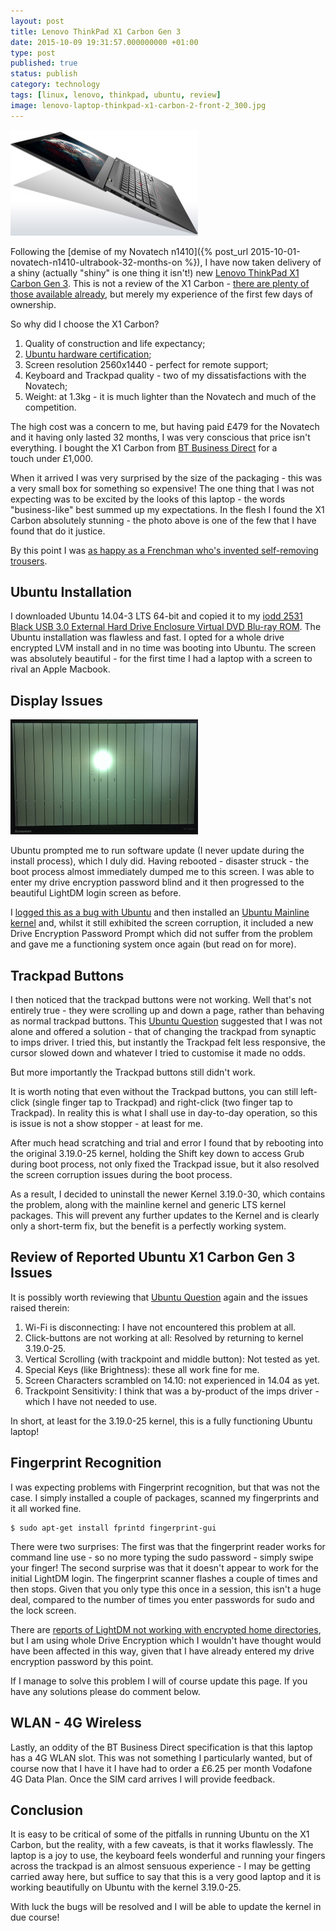```yaml
--- 
layout: post
title: Lenovo ThinkPad X1 Carbon Gen 3
date: 2015-10-09 19:31:57.000000000 +01:00
type: post
published: true
status: publish
category: technology
tags: [linux, lenovo, thinkpad, ubuntu, review]
image: lenovo-laptop-thinkpad-x1-carbon-2-front-2_300.jpg
--- 
```


<a href="/assets/lenovo-laptop-thinkpad-x1-carbon-2-front-2.jpg"><img src="/assets/lenovo-laptop-thinkpad-x1-carbon-2-front-2_300.jpg" class="image-right" alt="Lenovo ThinkPad X1 Carbon Gen 3"></a>

Following the [demise of my Novatech
n1410]({% post_url 2015-10-01-novatech-n1410-ultrabook-32-months-on %}),
I have now taken delivery of a shiny (actually "shiny" is one thing it
isn't!) new [Lenovo ThinkPad X1 Carbon Gen
3](http://shop.lenovo.com/gb/en/laptops/thinkpad/x-series/x1-carbon/).
This is not a review of the X1 Carbon - [there are plenty of those
available already](http://lmgtfy.com/?q=review+x1+carbon+3rd+gen), but
merely my experience of the first few days of ownership.

So why did I choose the X1 Carbon?

<!--more-->

1.  Quality of construction and life expectancy;
2.  [Ubuntu hardware
    certification](http://www.ubuntu.com/certification/hardware/201411-16196/);
3.  Screen resolution 2560x1440 - perfect for remote support;
4.  Keyboard and Trackpad quality - two of my dissatisfactions with the
    Novatech;
5.  Weight: at 1.3kg - it is much lighter than the Novatech and much of
    the competition.

The high cost was a concern to me, but having paid £479 for the Novatech
and it having only lasted 32 months, I was very conscious that price
isn't everything. I bought the X1 Carbon from [BT Business
Direct](http://www.businessdirect.bt.com/products/lenovo-thinkpad-x1-carbon-intel-core-i5-5200u-8gb-256gb-ssd-14--windows-7-professional-64-bit-20bs006euk-B758.html)
for a touch under £1,000.

When it arrived I was very surprised by the size of the packaging - this
was a very small box for something so expensive! The one thing that I
was not expecting was to be excited by the looks of this laptop - the
words "business-like" best summed up my expectations. In the flesh I
found the X1 Carbon absolutely stunning - the photo above is one of the
few that I have found that do it justice.

By this point I was [as happy as a Frenchman who's invented
self-removing
trousers](http://www.bbc.co.uk/comedy/blackadder/episodes/three/three_ink.shtml).

Ubuntu Installation
-------------------

I downloaded Ubuntu 14.04-3 LTS
64-bit and copied it to my [iodd 2531 Black USB 3.0 External Hard Drive
Enclosure Virtual DVD Blu-ray
ROM](http://www.amazon.co.uk/gp/product/B00S65FARE/ref=as_li_tl?ie=UTF8&camp=1634&creative=19450&creativeASIN=B00S65FARE&linkCode=as2&tag=robsquadnet-21).
The Ubuntu installation was flawless and fast. I opted for a whole drive
encrypted LVM install and in no time was booting into Ubuntu. The screen
was absolutely beautiful - for the first time I had a laptop with a
screen to rival an Apple Macbook.

Display Issues
--------------

<img src="/assets/imag1412_300.jpg" class="image-right" alt="Screen corruption">

Ubuntu prompted me to run software update (I never update during the install
process), which I duly did. Having rebooted - disaster struck - the boot
process almost immediately dumped me to this screen. I was able to enter my
drive encryption password blind and it then progressed to the
beautiful LightDM login screen as before.

I [logged this as a bug with
Ubuntu](https://bugs.launchpad.net/ubuntu/+source/plymouth/+bug/1503716) and
then installed an [Ubuntu Mainline
kernel](http://kernel.ubuntu.com/~kernel-ppa/mainline/v3.19.8-ckt7-vivid/) and, whilst
it still exhibited the screen corruption, it included a new Drive
Encryption Password Prompt which did not suffer from the problem and
gave me a functioning system once again (but read on for more).

Trackpad Buttons
----------------

I then noticed that the trackpad buttons were not working. Well that's
not entirely true - they were scrolling up and down a page, rather than
behaving as normal trackpad buttons. This [Ubuntu
Question](http://askubuntu.com/questions/599477/lenovo-x1-carbon-2015-3rd-gen-20-bs-trackpoint-clickpad-and-wifi)
suggested that I was not alone and offered a solution - that of changing
the trackpad from synaptic to imps driver. I tried this, but instantly
the Trackpad felt less responsive, the cursor slowed down and whatever I
tried to customise it made no odds.

But more importantly the Trackpad buttons still didn't work.

It is worth noting that even without the Trackpad buttons, you can still
left-click (single finger tap to Trackpad) and right-click (two finger
tap to Trackpad). In reality this is what I shall use in day-to-day
operation, so this is issue is not a show stopper - at least for me.

After much head scratching and trial and error I found that by rebooting
into the original 3.19.0-25 kernel, holding the Shift key down to access
Grub during boot process, not only fixed the Trackpad issue, but it also
resolved the screen corruption issues during the boot process.

As a result, I decided to uninstall the newer Kernel 3.19.0-30, which
contains the problem, along with the mainline kernel and generic LTS
kernel packages. This will prevent any further updates to the
Kernel and is clearly only a short-term fix, but the benefit is a
perfectly working system.

Review of Reported Ubuntu X1 Carbon Gen 3 Issues
------------------------------------------------

It is possibly worth reviewing that [Ubuntu
Question](http://askubuntu.com/questions/599477/lenovo-x1-carbon-2015-3rd-gen-20-bs-trackpoint-clickpad-and-wifi)
again and the issues raised therein:

 1. Wi-Fi is disconnecting: I have not encountered this problem at all.
 2. Click-buttons are not working at all: Resolved by returning to kernel
    3.19.0-25.
 3. Vertical Scrolling (with trackpoint and middle button): Not tested
    as yet.
 4. Special Keys (like Brightness): these all work fine for me.
 5. Screen Characters scrambled on 14.10: not experienced in 14.04 as
    yet.
 6. Trackpoint Sensitivity: I think that was a by-product of the imps
    driver - which I have not needed to use.

In short, at least for the 3.19.0-25 kernel, this is a fully functioning
Ubuntu laptop!

Fingerprint Recognition
-----------------------

I was expecting problems with Fingerprint recognition, but that was not
the case. I simply installed a couple of packages, scanned my
fingerprints and it all worked fine.

    $ sudo apt-get install fprintd fingerprint-gui

There were two surprises: The first was that the fingerprint reader
works for command line use - so no more typing the sudo password -
simply swipe your finger! The second surprise was that it doesn't appear
to work for the initial LightDM login. The fingerprint scanner flashes a
couple of times and then stops. Given that you only type this once in a
session, this isn't a huge deal, compared to the number of times you
enter passwords for sudo and the lock screen.

There are [reports of LightDM not working with encrypted home
directories](https://bugs.launchpad.net/ubuntu/+source/libfprint/+bug/998367),
but I am using whole Drive Encryption which I wouldn't have thought
would have been affected in this way, given that I have already entered
my drive encryption password by this point.

If I manage to solve this problem I will of course update this page. If
you have any solutions please do comment below.

WLAN - 4G Wireless
------------------

Lastly, an oddity of the BT Business Direct specification is that this
laptop has a 4G WLAN slot. This was not something I particularly wanted,
but of course now that I have it I have had to order a £6.25 per month
Vodafone 4G Data Plan. Once the SIM card arrives I will provide
feedback.

Conclusion
----------

It is easy to be critical of some of the pitfalls in running Ubuntu on
the X1 Carbon, but the reality, with a few caveats, is that it works
flawlessly. The laptop is a joy to use, the keyboard feels wonderful and
running your fingers across the trackpad is an almost sensuous
experience - I may be getting carried away here, but suffice to say that
this is a very good laptop and it is working beautifully on Ubuntu with
the kernel 3.19.0-25.

With luck the bugs will be resolved and I will be able to update the
kernel in due course!

